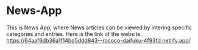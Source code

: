 # News-App
This is News App, where News articles can be viewed by intering specific categories and entries.
Here is the link of the website: https://64aaf6db36a1f14bd5ddd843--rococo-daifuku-4f93fd.netlify.app/ 
